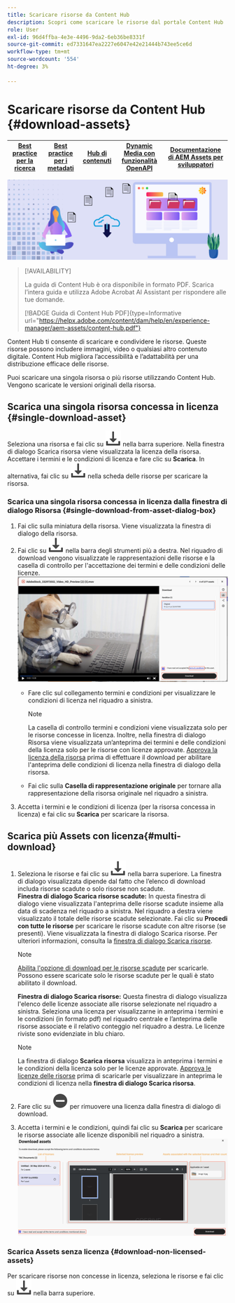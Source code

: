 ```yaml
---
title: Scaricare risorse da Content Hub
description: Scopri come scaricare le risorse dal portale Content Hub
role: User
exl-id: 96d4ffba-4e3e-4496-9da2-6eb36be8331f
source-git-commit: ed7331647ea2227e6047e42e21444b743ee5ce6d
workflow-type: tm+mt
source-wordcount: '554'
ht-degree: 3%

---
```


# Scaricare risorse da Content Hub {#download-assets}

| [Best practice per la ricerca](/help/assets/search-best-practices.md) | [Best practice per i metadati](/help/assets/metadata-best-practices.md) | [Hub di contenuti](/help/assets/product-overview.md) | [Dynamic Media con funzionalità OpenAPI](/help/assets/dynamic-media-open-apis-overview.md) | [Documentazione di AEM Assets per sviluppatori](https://developer.adobe.com/experience-cloud/experience-manager-apis/) |
| ------------- | --------------------------- |---------|----|-----|

<!-- ![Download assets](assets/download-asset.jpg) -->
![Scaricare le risorse](assets/download-asset-genstudio.jpeg)

>[!AVAILABILITY]
>
>La guida di Content Hub è ora disponibile in formato PDF. Scarica l’intera guida e utilizza Adobe Acrobat AI Assistant per rispondere alle tue domande.
>
>[!BADGE Guida di Content Hub PDF]{type=Informative url="https://helpx.adobe.com/content/dam/help/en/experience-manager/aem-assets/content-hub.pdf"}

Content Hub ti consente di scaricare e condividere le risorse. Queste risorse possono includere immagini, video o qualsiasi altro contenuto digitale. Content Hub migliora l’accessibilità e l’adattabilità per una distribuzione efficace delle risorse.

Puoi scaricare una singola risorsa o più risorse utilizzando Content Hub. Vengono scaricate le versioni originali della risorsa.

## Scarica una singola risorsa concessa in licenza {#single-download-asset}

Seleziona una risorsa e fai clic su ![scarica](/help/assets/assets/download-icon.svg) nella barra superiore. Nella finestra di dialogo Scarica risorsa viene visualizzata la licenza della risorsa. Accettare i termini e le condizioni di licenza e fare clic su **Scarica**.
In alternativa, fai clic su ![scarica](/help/assets/assets/download-icon.svg) nella scheda delle risorse per scaricare la risorsa.

### Scarica una singola risorsa concessa in licenza dalla finestra di dialogo Risorsa {#single-download-from-asset-dialog-box}

1. Fai clic sulla miniatura della risorsa. Viene visualizzata la finestra di dialogo della risorsa.
1. Fai clic su ![scarica](/help/assets/assets/download-icon.svg) nella barra degli strumenti più a destra. Nel riquadro di download vengono visualizzate le rappresentazioni delle risorse e la casella di controllo per l&#39;accettazione dei termini e delle condizioni delle licenze.
   ![finestra di dialogo per download singolo](/help/assets/assets/asset-dialog-box-for-single-download.png)
   * Fare clic sul collegamento termini e condizioni per visualizzare le condizioni di licenza nel riquadro a sinistra.

     >[!NOTE]
     >
     La casella di controllo termini e condizioni viene visualizzata solo per le risorse concesse in licenza. Inoltre, nella finestra di dialogo Risorsa viene visualizzata un’anteprima dei termini e delle condizioni della licenza solo per le risorse con licenze approvate. [Approva la licenza della risorsa](/help/assets/approve-assets-content-hub.md) prima di effettuare il download per abilitare l&#39;anteprima delle condizioni di licenza nella finestra di dialogo della risorsa.

   * Fai clic sulla **Casella di rappresentazione originale** per tornare alla rappresentazione della risorsa originale nel riquadro a sinistra.
1. Accetta i termini e le condizioni di licenza (per la risorsa concessa in licenza) e fai clic su **Scarica** per scaricare la risorsa.

## Scarica più Assets con licenza{#multi-download}

1. Seleziona le risorse e fai clic su ![scarica](/help/assets/assets/download-icon.svg) nella barra superiore. La finestra di dialogo visualizzata dipende dal fatto che l’elenco di download includa risorse scadute o solo risorse non scadute. <br/>
   **Finestra di dialogo Scarica risorse scadute:** In questa finestra di dialogo viene visualizzata l&#39;anteprima delle risorse scadute insieme alla data di scadenza nel riquadro a sinistra. Nel riquadro a destra viene visualizzato il totale delle risorse scadute selezionate. Fai clic su **Procedi con tutte le risorse** per scaricare le risorse scadute con altre risorse (se presenti). Viene visualizzata la finestra di dialogo Scarica risorse. Per ulteriori informazioni, consulta la [finestra di dialogo Scarica risorse](#Download-asset-dialog-box).

   >[!NOTE]
   >
   [Abilita l&#39;opzione di download per le risorse scadute](/help/assets/configure-content-hub-ui-options.md#expired-assets-content-hub) per scaricarle. Possono essere scaricate solo le risorse scadute per le quali è stato abilitato il download.

   <a id="Download-asset-dialog-box"></a> **Finestra di dialogo Scarica risorse:** Questa finestra di dialogo visualizza l&#39;elenco delle licenze associate alle risorse selezionate nel riquadro a sinistra. Seleziona una licenza per visualizzarne in anteprima i termini e le condizioni (in formato pdf) nel riquadro centrale e l’anteprima delle risorse associate e il relativo conteggio nel riquadro a destra. Le licenze riviste sono evidenziate in blu chiaro.

   >[!NOTE]
   >
   La finestra di dialogo **Scarica risorsa** visualizza in anteprima i termini e le condizioni della licenza solo per le licenze approvate. [Approva le licenze delle risorse](/help/assets/approve-assets-content-hub.md) prima di scaricarle per visualizzare in anteprima le condizioni di licenza nella **finestra di dialogo Scarica risorsa**.

1. Fare clic su ![remove-icon](/help/assets/assets/remove-icon.svg) per rimuovere una licenza dalla finestra di dialogo di download.

1. Accetta i termini e le condizioni, quindi fai clic su **Scarica** per scaricare le risorse associate alle licenze disponibili nel riquadro a sinistra.
   ![download-multiple-license](/help/assets/assets/download-multiple-license.png)

### Scarica Assets senza licenza {#download-non-licensed-assets}

Per scaricare risorse non concesse in licenza, seleziona le risorse e fai clic su ![scarica](/help/assets/assets/download-icon.svg) nella barra superiore.







